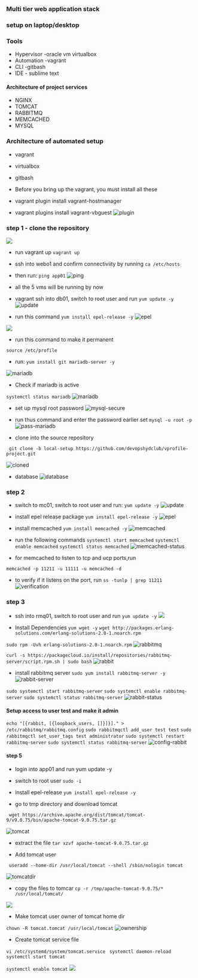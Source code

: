### Multi tier web application stack
### setup on laptop/desktop
### Tools
- Hypervisor -oracle vm virtualbox
- Automation -vagrant
- CLI -gitbash
- IDE - sublime text

#### Architecture of project services
- NGINX
- TOMCAT
- RABBITMQ
- MEMCACHED
-  MYSQL

### Architecture of automated setup
- vagrant
- virtualbox
- gitbash

- Before you bring up the vagrant, you must install all these
-  vagrant plugin install vagrant-hostmanager
- vagrant plugins install vagrant-vbguest
![plugin](../vproject/images/plugin.PNG)


### step 1 - clone the repository

![](../vproject/images/cd-manual.PNG)

- run vagrant up
`vagrant up`
- ssh into webo1 and confirm connectiviity by running
`ca /etc/hosts`

- then run:
`ping app01`
![ping](../vproject/images/ping.PNG)

- all the 5 vms will be running by now
- vagrant ssh into db01, switch to root user and run
`yum update -y`
![update]()

- run this command
`yum install epel-release -y`
![epel](../vproject/images/epel.PNG)

![](../vproject/images/profile.PNG)

- run this command to make it permanent

`source /etc/profile`


- run:
`yum install git mariadb-server -y`

![mariadb](../vproject/images/mariadb.PNG)

- Check if mariadb is active

`systemctl status mariadb`
![mariadb](../vproject/images/mariadb-status.PNG)

- set up mysql root password
![mysql-secure](../vproject/images/mysql-secure.PNG)

- run thus command and enter the password earlier set
`mysql -u root -p`
![pass-mariadb](../vproject/images/pass-mariadb.PNG)

- clone into the source repository

` git clone -b local-setup https://github.com/devopshydclub/vprofile-project.git`

![cloned](../vproject/images/Cloned.PNG)

- database
![database](../vproject/images/database.PNG)



### step 2
- switch to mc01, switch to root user and run:
`yum update -y`
![update](../vproject/images/memcache-update.PNG)

- install epel release package
`yum install epel-release -y`
![epel](../vproject/images/epel-memcach.PNG)

- install memcached
`yum install memcached -y`
![memcached](../vproject/images/memcached-install.PNG)

- run the following commands
`systemctl start memcached`
`systemctl enable memcached`
`systemctl status memcached`
![memcached-status](../vproject/images/memcached-status.PNG)

- for memcached to listen to tcp and ucp ports,run

`memcached -p 11211 -u 11111 -u memcached -d`

- to verify if it listens on the port, run
`ss -tunlp | grep 11211`
![verification](../vproject/images/verification.PNG)



### step 3
- ssh into rmq01, switch to root user and run
`yum update -y`
![](../vproject/images/rm-update.PNG)


- Install Dependencies
`yum wget -y`
`wget http://packages.erlang-solutions.com/erlang-solutions-2.0-1.noarch.rpm`

`sudo rpm -Uvh erlang-solutions-2.0-1.noarch.rpm`
![rabbitmq](../vproject/images/rabbitmq.PNG)

`curl -s https://packagecloud.io/install/repositories/rabbitmq-server/script.rpm.sh | sudo bash`
![rabbit](../vproject/images/reposi-rabbitmq.PNG)

- install rabbitmq server
`sudo yum install rabbitmq-server -y`
![rabbit-server](../vproject/images/rabbit-server.PNG)

`sudo systemctl start rabbitmq-server`
`sudo systemctl enable rabbitmq-server`
`sudo systemctl status rabbitmq-server`
![rabbit-status](../vproject/images/rabbit-status.PNG)

#### Setup access to user test and make it admin

`echo "[{rabbit, [{loopback_users, []}]}]." > /etc/rabbitmq/rabbitmq.config`
`sudo rabbitmqctl add_user test test`
`sudo rabbitmqctl set_user_tags test administrator`
`sudo systemctl restart rabbitmq-server`
`sudo systemctl status rabbitmq-server`
![config-rabbit](../vproject/images/config-rabbit.PNG)

#### step 5
- login into app01 and run yum update -y
- switch to root user 
`sudo -i`

- install epel-release 
`yum install epel-release -y`
- go to tmp directory and download tomcat

` wget https://archive.apache.org/dist/tomcat/tomcat-9/v9.0.75/bin/apache-tomcat-9.0.75.tar.gz`

![tomcat](../vproject/images/tomcat.PNG)

- extract the file
`tar xzvf apache-tomcat-9.0.75.tar.gz`

- Add tomcat user

` useradd --home-dir /usr/local/tomcat --shell /sbin/nologin tomcat`

![tomcatdir](../vproject/images/tomcat-dir.PNG)

- copy the files to tomcar
`cp -r /tmp/apache-tomcat-9.0.75/* /usr/local/tomcat/`

![](../vproject/images/tomcat-copy.PNG)

- Make tomcat user owner of tomcat home dir

`chown -R tomcat.tomcat /usr/local/tomcat`
![ownership](../vproject/images/ownership.PNG)

- Create tomcat service file

`vi /etc/systemd/system/tomcat.service`
` systemctl daemon-reload`
`systemctl start tomcat`

`systemctl enable tomcat`
![](../vproject/images/tomcat-status.PNG)


